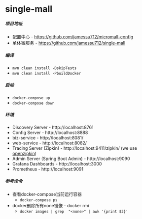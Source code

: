 # single-mall


##### 项目地址
* 配置中心 - https://github.com/jamessu712/micromall-config
* 单体微服务 - https://github.com/jamessu712/single-mall

##### 编译
* `mvn clean install -DskipTests`
* `mvn clean install -PbuildDocker`

##### 启动
* `docker-compose up`
* `docker-compose down`


##### 环境
* Discovery Server - http://localhost:8761
* Config Server - http://localhost:8888
* biz-service - http://localhost:8081/
* web-service - http://localhost:8082/
* Tracing Server (Zipkin) - http://localhost:9411/zipkin/ (we use [openzipkin](https://github.com/openzipkin/zipkin/tree/master/zipkin-server))
* Admin Server (Spring Boot Admin) - http://localhost:9090
* Grafana Dashboards - http://localhost:3000
* Prometheus - http://localhost:9091


##### 参考命令
- 查看docker-compose当前运行容器
    - `docker-compose ps`
- docker删除所有none镜像 - docker rmi 
    - `docker images | grep  "<none>" | awk '{print $3}'`